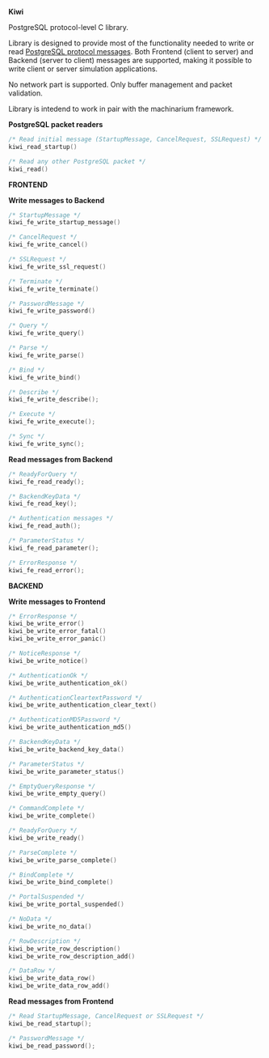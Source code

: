 **Kiwi**

PostgreSQL protocol-level C library.

Library is designed to provide most of the functionality needed to write or read
[PostgreSQL protocol messages](https://www.postgresql.org/docs/9.6/static/protocol.html).
Both Frontend (client to server) and Backend (server to client) messages are supported, making
it possible to write client or server simulation applications.

No network part is supported. Only buffer management and packet validation.

Library is intedend to work in pair with the machinarium framework.

**PostgreSQL packet readers**

```C
/* Read initial message (StartupMessage, CancelRequest, SSLRequest) */
kiwi_read_startup()

/* Read any other PostgreSQL packet */
kiwi_read()
```

**FRONTEND**

**Write messages to Backend**

```C
/* StartupMessage */
kiwi_fe_write_startup_message()

/* CancelRequest */
kiwi_fe_write_cancel()

/* SSLRequest */
kiwi_fe_write_ssl_request()

/* Terminate */
kiwi_fe_write_terminate()

/* PasswordMessage */
kiwi_fe_write_password()

/* Query */
kiwi_fe_write_query()

/* Parse */
kiwi_fe_write_parse()

/* Bind */
kiwi_fe_write_bind()

/* Describe */
kiwi_fe_write_describe();

/* Execute */
kiwi_fe_write_execute();

/* Sync */
kiwi_fe_write_sync();
```

**Read messages from Backend**

```C
/* ReadyForQuery */
kiwi_fe_read_ready();

/* BackendKeyData */
kiwi_fe_read_key();

/* Authentication messages */
kiwi_fe_read_auth();

/* ParameterStatus */
kiwi_fe_read_parameter();

/* ErrorResponse */
kiwi_fe_read_error();
```

**BACKEND**

**Write messages to Frontend**

```C
/* ErrorResponse */
kiwi_be_write_error()
kiwi_be_write_error_fatal()
kiwi_be_write_error_panic()

/* NoticeResponse */
kiwi_be_write_notice()

/* AuthenticationOk */
kiwi_be_write_authentication_ok()

/* AuthenticationCleartextPassword */
kiwi_be_write_authentication_clear_text()

/* AuthenticationMD5Password */
kiwi_be_write_authentication_md5()

/* BackendKeyData */
kiwi_be_write_backend_key_data()

/* ParameterStatus */
kiwi_be_write_parameter_status()

/* EmptyQueryResponse */
kiwi_be_write_empty_query()

/* CommandComplete */
kiwi_be_write_complete()

/* ReadyForQuery */
kiwi_be_write_ready()

/* ParseComplete */
kiwi_be_write_parse_complete()

/* BindComplete */
kiwi_be_write_bind_complete()

/* PortalSuspended */
kiwi_be_write_portal_suspended()

/* NoData */
kiwi_be_write_no_data()

/* RowDescription */
kiwi_be_write_row_description()
kiwi_be_write_row_description_add()

/* DataRow */
kiwi_be_write_data_row()
kiwi_be_write_data_row_add()
```

**Read messages from Frontend**

```C
/* Read StartupMessage, CancelRequest or SSLRequest */
kiwi_be_read_startup();

/* PasswordMessage */
kiwi_be_read_password();
```
